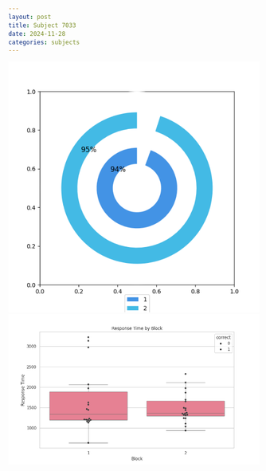 ```yaml
---
layout: post
title: Subject 7033
date: 2024-11-28
categories: subjects
---
```


![](data/7033/run-13/7033__acc_test.png)
![](data/7033/run-13/7033_rt.png)
